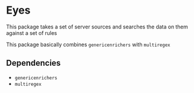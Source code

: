 # Eyes

This package takes a set of server sources and searches the data on them against a set of rules

This package basically combines `genericenrichers` with `multiregex`

## Dependencies

- `genericenrichers`
- `multiregex`
